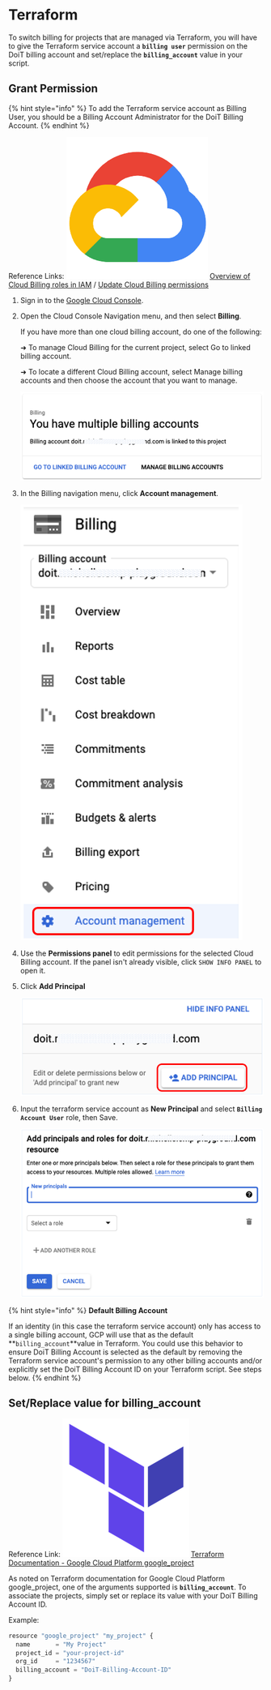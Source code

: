 # Terraform

To switch billing for projects that are managed via Terraform, you will have to give the Terraform service account a **`billing user`** permission on the DoiT billing account and set/replace the **`billing_account`** value in your script.

## Grant Permission

{% hint style="info" %}
To add the Terraform service account as Billing User, you should be a Billing Account Administrator for the DoiT Billing Account.
{% endhint %}

Reference Links: ![An image of the GCP icon](<../../.gitbook/assets/image (206).png>) [Overview of Cloud Billing roles in IAM](https://cloud.google.com/billing/docs/how-to/billing-access#overview-of-cloud-billing-roles-in-cloud-iam) / [Update Cloud Billing permissions](https://cloud.google.com/billing/docs/how-to/billing-access#update-cloud-billing-permissions)

1. Sign in to the [Google Cloud Console](https://console.cloud.google.com/?\_ga=2.46935335.1241116962.1634885894-310662435.1627993656).
2.  Open the Cloud Console Navigation menu, and then select **Billing**.

    If you have more than one cloud billing account, do one of the following:

    ➜ To manage Cloud Billing for the current project, select Go to linked billing account.

    ➜ To locate a different Cloud Billing account, select Manage billing accounts and then choose the account that you want to manage.

    ![A screenshot of the You have multiple billing accounts message](<../../.gitbook/assets/image (230).png>)
3.  In the Billing navigation menu, click **Account management**.

    ![A screenshot of the Billing menu](<../../.gitbook/assets/image (186).png>)
4. Use the **Permissions panel** to edit permissions for the selected Cloud Billing account. If the panel isn't already visible, click `SHOW INFO PANEL` to open it.
5.  Click **Add Principal**

    ![A screnshot showing the location of the ADD PRINCIPAL button](<../../.gitbook/assets/image (180).png>)
6.  Input the terraform service account as **New Principal** and select **`Billing Account User`** role, then Save.

    ![A screenshot of the Add principals and roles form](<../../.gitbook/assets/image (192).png>)

{% hint style="info" %}
**Default Billing Account**

If an identity (in this case the terraform service account) only has access to a single billing account, GCP will use that as the default \*\*`billing_account`\*\*value in Terraform. You could use this behavior to ensure DoiT Billing Account is selected as the default by removing the Terraform service account's permission to any other billing accounts and/or explicitly set the DoiT Billing Account ID on your Terraform script. See steps below.
{% endhint %}

## Set/Replace value for billing\_account

Reference Link: ![An image of the Terraform logo](<../../.gitbook/assets/image (199).png>) [Terraform Documentation - Google Cloud Platform google\_project](https://registry.terraform.io/providers/hashicorp/google/latest/docs/resources/google\_project#billing\_account)

As noted on Terraform documentation for Google Cloud Platform google\_project, one of the arguments supported is **`billing_account`**. To associate the projects, simply set or replace its value with your DoiT Billing Account ID.

Example:

```javascript
resource "google_project" "my_project" {
  name       = "My Project"
  project_id = "your-project-id"
  org_id     = "1234567"
  billing_account = "DoiT-Billing-Account-ID"
}
```
